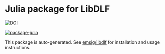 
# Julia package for LibDLF


[![DOI](https://zenodo.org/badge/DOI/10.5281/zenodo.5172893.svg)](https://doi.org/10.5281/zenodo.5172893)

[![package-julia](https://github.com/emsig/libdlf/actions/workflows/package-julia.yml/badge.svg)](https://github.com/emsig/libdlf/actions/workflows/package-julia.yml)

This package is auto-generated. See
[emsig/libdlf](https://github.com/emsig/libdlf) for installation and usage
instructions.

